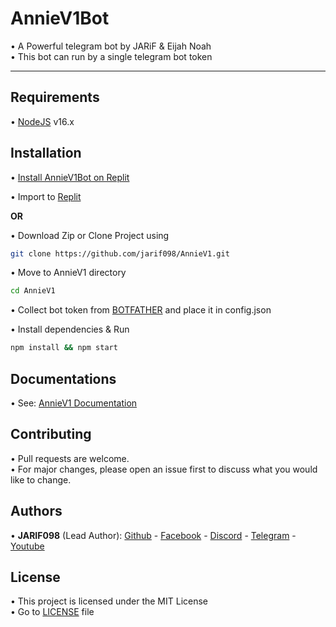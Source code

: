 # AnnieV1Bot

• A Powerful telegram bot by JARiF & Eijah Noah<br />
• This bot can run by a single telegram bot token 

<hr />

## Requirements

• [NodeJS](https://nodejs.org/en/) v16.x

## Installation

• [Install AnnieV1Bot on Replit](soon)

• Import to [Replit](https://github.com/jarif098/AnnieV1) 

**OR**

• Download Zip or Clone Project using

```bash
git clone https://github.com/jarif098/AnnieV1.git
```

• Move to AnnieV1 directory

```bash
cd AnnieV1
```

• Collect bot token from  [BOTFATHER](https://t.me/botfather) and place it in config.json

• Install dependencies & Run

```bash
npm install && npm start
```

## Documentations

• See: [AnnieV1 Documentation](https://github.com/jarif098/AnnieV1/blob/main/DOCS.md)

## Contributing

• Pull requests are welcome.<br/>
• For major changes, please open an issue first to discuss what you would like to change.

## Authors

• **JARIF098** (Lead Author):
[Github](https://github.com/jarif098) -
[Facebook](https://www.facebook.com/jarif098) -
[Discord](https://discord.gg/k79thPMf) -
[Telegram](t.me/anniejarif) -
[Youtube](soon)<br />

## License

• This project is licensed under the MIT License<br />
• Go to [LICENSE](https://github.com/jarif098/AnnieV1/blob/main/LICENSE) file
